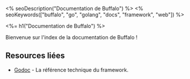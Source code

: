 <% seoDescription("Documentation de Buffalo") %>
<% seoKeywords(["buffalo", "go", "golang", "docs", "framework", "web"]) %>

<%= h1("Documentation de Buffalo") %>

Bienvenue sur l'index de la documentation de Buffalo !

## Resources liées

* [Godoc](https://godoc.org/github.com/gobuffalo/buffalo) - La référence technique du framework.